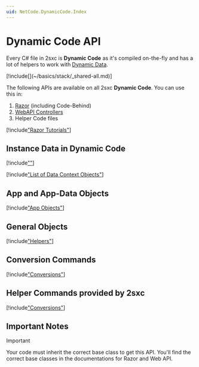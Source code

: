 ```yaml
---
uid: NetCode.DynamicCode.Index
---
```


# Dynamic Code API

Every C# file in 2sxc is **Dynamic Code** as it's compiled on-the-fly and has a lot of helpers to work with [Dynamic Data](xref:NetCode.DynamicData.Index).

<div class="context-box-process" width="100%">
  [!include[](~/basics/stack/_shared-all.md)]
  <style>.context-box-process .process-cs { visibility: visible; } </style>
</div>

The following APIs are available on all 2sxc **Dynamic Code**. You can use this in:

1. [Razor](xref:NetCode.Razor.Index) (including Code-Behind)
1. [WebAPI Controllers](xref:WebApi.Custom.Index)
1. Helper Code files

[!include["Razor Tutorials"](~/shared/tutorials/razor.md)]


## Instance Data in Dynamic Code

[!include[""](../dynamic-data/_include-data-origins.md)]

[!include["List of Data Context Objects"](../dynamic-code/_include-instance-data.md)]


## App and App-Data Objects

[!include["App Objects"](../dynamic-code/_include-app-objects.md)]


## General Objects


[!include["Helpers"](../dynamic-code/_include-helpers.md)]


## Conversion Commands

[!include["Conversions"](../dynamic-code/_include-conversions.md)]



## Helper Commands provided by 2sxc

[!include["Conversions"](../dynamic-code/_include-commands.md)]


## Important Notes

> [!IMPORTANT]
> Your code must inherit the correct base class to get this API.
> You'll find the correct base classes in the documentations for Razor and Web API.
